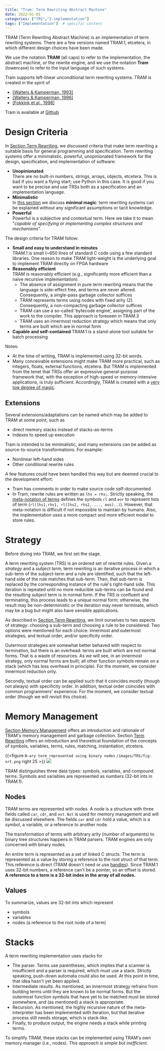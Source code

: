 ```yaml
---
title: "Tram: Term Rewriting Abstract Machine"
date: 2022-01-01
categories: ["TRS","2-implementation"]
tags: ["Implementation"]  # specific content
---
```

TRAM (Term Rewriting Abstract Machine) is an implementation of term rewriting systems. There are a few versions named TRAM.1, etcetera, in which different design choices have been made.

We use the notation **TRAM** (all caps) to refer to the implementation, the abstract machine, or the rewrite engine, and we use the notation **Tram** (lowercase) to refer to the input language of such systems.

Tram supports left-linear unconditional term rewriting systems. TRAM is created in the spirit of 

* [[Walters & Kamperman, 1993]](https://minimal-magic.online/references/)
* [[Walters & Kamperman, 1996]](https://minimal-magic.online/references/)
* [[Fokkink et al., 1998]](https://minimal-magic.online/references/)

Tram is available at [Github](https://github.com/Pumpapa/Tram.git)

# Design Criteria
In  [Section Term Rewriting](https://minimal-magic.online/trs/term-rewriting/), we discussed criteria that make term rewriting a suitable basis for general programming and specification. Term rewriting systems offer a minimalistic, powerful, unopinionated framework for the design, specification, and implementation of software:

* **Unopinionated**  
There are no built-in numbers, strings, arrays, objects, etcetera. This is bad if you want a flying start; use Python in this case. It is good if you want to be precise and use TRSs both as a specification and an implementation language.
* **Minimalistic**  
In [this section](https://minimal-magic.online/trs/minimal-magic/) we discuss **minimal magic**: term rewriting systems can be explained without any significant assumptions or tacit knowledge.  
* **Powerful**  
Powerful is a subjective and contextual term. Here we take it to mean "*capable of specifying or implementing complex structures and mechanisms*".

The design criteria for TRAM follow:

* **Small and easy to understand in minutes**  
TRAM.1 is small (\~650 lines of standard C code using a few standard libraries. One reason to make TRAM light-weight is the underlying goal to implement TRAM directly on FPGA hardware
* **Reasonably efficient**  
TRAM is reasonably efficient (e.g., significantly more efficient than a naive recursive implementation).
    * The absence of assignment in pure term rewriting means that the language is side-effect free, and terms are never altered. Consequently, a single-pass garbage collector suffices
    * TRAM represents terms using nodes with fixed arity (2). Consequently, a non-compacting garbage collector suffices
    * TRAM can use a so-called 'bytecode engine’, assigning part of the work to the compiler. This approach is foreseen in TRAM.3
    * TRAM uses an innermost reduction strategy which means that only terms are built which are in normal form
* **Capable and self-contained**
TRAM.1 is a stand-alone tool suitable for batch processing

Notes:

* At the time of writing, TRAM is implemented using 32-bit words.
* Many conceivable extensions might make TRAM more practical, such as integers, floats, external functions, etcetera. But TRAM is implemented from the tenet that TRSs offer an expressive general-purpose framework that, with the exception of high-speed or memory-intensive applications, is truly sufficient. Accordingly, TRAM is created with a [very low degree of magic](https://minimal-magic.online/trs/minimalmagic/).

## Extensions

Several extensions/adaptations can be named which may be added to TRAM at some point, such as

* direct memory stacks instead of stacks-as-terms
* indexes to speed up execution

Tram is intended to be minimalistic, and many extensions can be added as source-to-source transformations. For example:

* Nonlinear left-hand sides
* Other conditional rewrite rules

A few features could have been handled this way but are deemed crucial to the development effort:

* Tram has comments in order to make source code self-documented
* In Tram, rewrite rules are written as `lhs = rhs;`. Strictly speaking, the [meta-notation of terms](https://minimal-magic.online/trs/termrewriting/) defines the symbols `rl` and `eor` to represent lists of term (`rl(lhs1,rhs1, rl(lhs2, rhs2, ..., eos)..)`). However, that meta-notation is difficult if not impossible to maintain by humans. Also, the implementation uses a more compact and more efficient model to store rules.

# Strategy
Before diving into TRAM, we first set the stage.

A term rewriting system (TRS) is an ordered set of rewrite rules. Given a *strategy* and a *subject term*, term rewriting is an iterative process in which a sub-term of the subject-term and a rule are identified, such that the left-hand side of the rule matches that sub-term. Then, that sub-term is replaced by the corresponding instance of the rule's right-hand side. This iteration is repeated until no more reducible sub-terms can be found and the resulting subject term is in normal form. If the TRS is confluent and terminating, this process leads to a unique normal form; otherwise, the result may be non-deterministic or the iteration may never terminate, which may be a bug but might also have sensible applications.

As described in [Section Term Rewriting](https://minimal-magic.online/trs/termrewriting/), we limit ourselves to two aspects of strategy: choosing a sub-term and choosing a rule to be considered. Two options were mentioned for each choice: innermost and outermost strategies, and textual order, and/or specificity order. 

Outermost strategies are somewhat better behaved with respect to termination, but there is an overhead: terms are built which are not normal forms. That is a waste of resources. As we will see, in an innermost strategy, only normal forms are built; all other function symbols remain on a stack (which has less overhead in principle). For the moment, we consider innermost reduction only.

Secondly, textual order can be applied such that it coincides mostly (though not always) with specificity order. In addition, textual order coincides with common programmers' experience. For the moment, we consider textual order (though we will revisit this choice).


# Memory Management
[Section Memory Management](https://minimal-magic.online/trs/memorymanagement/) offers an introduction and rationale of TRAM's memory management and garbage collection. Section [Term Rewriting](https://minimal-magic.online/trs/termrewriting/) offers an introduction and theoretical foundation of the concepts of symbols, variables, terms, rules, matching, instantiation, etcetera.

{{<figure `N-ary term represented using binary nodes` `/images/TRS/fig-nrt.png` right 25 >}}
![](fig-nrt.png)

TRAM distinguishes three data types: symbols, variables, and compound terms. Symbols and variables are represented as numbers (32-bit ints in TRAM.1). 

## Nodes
TRAM terms are represented with nodes. A node is a structure with three fields called `car`, `cdr`, and `nxt`. `Nxt` is used for memory management and will be discussed elsewhere. The fields `car` and `cdr` hold a value, which is a symbol, a variable, or a reference to another node.

The transformation of terms with arbitrary arity (number of arguments) to binary tree structures happens in TRAM parsers. TRAM engines are only concerned with binary nodes.

An entire term is represented as a set of linked C structs. The term is represented as a value by storing a reference to the root struct of that term. This reference is direct (TRAM doesn't need or use [handles](https://minimal-magic.online/trs/memorymanagement/)). Since TRAM.1 uses 32-bit numbers, a reference can't be a pointer, so an offset is stored. **A reference to a term is a 32-bit index in the array of all nodes.**

## Values
To summarize, values are 32-bit ints which represent

* symbols
* variables
* nodes (a reference to the root node of a term)

# Stacks
A term rewriting implementation  uses stacks for

* The parser. Terms use parentheses, which implies that a scanner is insufficient and a parser is required, which must use a stack. Strictly speaking, push-down automata could also be used. At this point in time, that idea hasn't yet been applied.
* Intermediate results. As mentioned, an innermost strategy refrains from building terms until they are known to be normal forms. But the outermost function symbols that have yet to be matched must be stored somewhere, and (as mentioned) a stack is appropriate.
* Recursion. As mentioned, the highly recursive nature of the meta-interpreter has been implemented with iteration, but that iterative process still needs storage, which is stack-like.
* Finally, to produce output, the engine needs a stack while printing terms.

To simplify TRAM, these stacks can be implemented using TRAM's own memory manager (i.e., nodes). *This approach is simple but inefficient.* 



